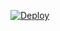 [![Deploy](https://www.herokucdn.com/deploy/button.png)](https://heroku.com/deploy?template=https://github.com/rlathome/DC2)
